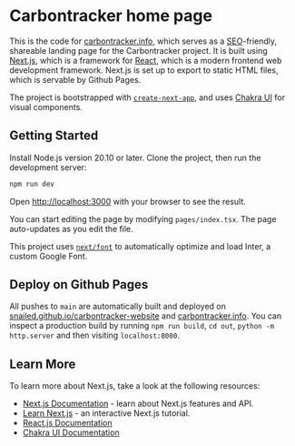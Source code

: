 # Carbontracker home page
This is the code for [carbontracker.info](carbontracker.info), which serves as a [SEO](https://en.wikipedia.org/wiki/Search_engine_optimization)-friendly, shareable landing page for the Carbontracker project.
It is built using [Next.js](https://nextjs.org/), which is a framework for [React](https://react.dev/), which is a modern frontend web development framework.
Next.js is set up to export to static HTML files, which is servable by Github Pages.

The project is bootstrapped with [`create-next-app`](https://github.com/vercel/next.js/tree/canary/packages/create-next-app), and uses [Chakra UI](https://chakra-ui.com/) for visual components.

## Getting Started

Install Node.js version 20.10 or later.
Clone the project, then run the development server:

```bash
npm run dev
```

Open [http://localhost:3000](http://localhost:3000) with your browser to see the result.

You can start editing the page by modifying `pages/index.tsx`. The page auto-updates as you edit the file.

This project uses [`next/font`](https://nextjs.org/docs/basic-features/font-optimization) to automatically optimize and load Inter, a custom Google Font.

## Deploy on Github Pages

All pushes to `main` are automatically built and deployed on [snailed.github.io/carbontracker-website](https://snailed.github.io/carbontracker-website/) and [carbontracker.info](carbontracker.info).
You can inspect a production build by running `npm run build`, `cd out`, `python -m http.server` and then visiting `localhost:8000`.

## Learn More

To learn more about Next.js, take a look at the following resources:

- [Next.js Documentation](https://nextjs.org/docs) - learn about Next.js features and API.
- [Learn Next.js](https://nextjs.org/learn) - an interactive Next.js tutorial.
- [React.js Documentation](https://react.dev/)
- [Chakra UI Documentation](https://chakra-ui.com/)



